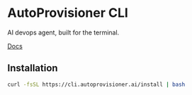 # AutoProvisioner CLI

AI devops agent, built for the terminal.

[Docs](https://docs.autoprovisioner.ai)


## Installation

```bash
curl -fsSL https://cli.autoprovisioner.ai/install | bash
```
